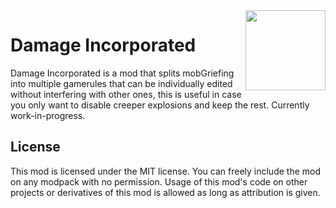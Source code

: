 <img src="./src/main/resources/assets/crid/icon.png" align="right" width="128px"/>

# Damage Incorporated

Damage Incorporated is a mod that splits mobGriefing into multiple gamerules that can be individually edited without interfering with other ones, this is useful in case you only want to disable creeper explosions and keep the rest. Currently work-in-progress.

<!--
## Download

This mod is available for download on the following services:

- [CurseForge (recommended)](https://www.curseforge.com/minecraft/mc-mods/)
- [GitHub Releases (alternative)](https://github.com/)
-->

## License

This mod is licensed under the MIT license. You can freely include the mod on any modpack with no permission. Usage of this mod's code on other projects or derivatives of this mod is allowed as long as attribution is given.
